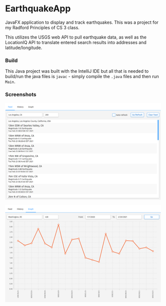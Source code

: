 # EarthquakeApp

JavaFX application to display and track earthquakes. This was a project for my Radford Principles of CS 3 class.

This utilizes the USGS web API to pull earthquake data, as well as the LocationIQ API to translate entered search results into addresses and latitude/longitude.

### Build

This Java project was built with the IntelliJ IDE but all that is needed to build/run the java files is `javac` - simply compile the `.java` files and then run `Main`.

### Screenshots

![](screenshot1.png)

![](screenshot2.png)
